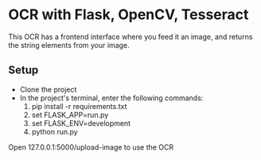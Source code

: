 # OCR with Flask, OpenCV, Tesseract

This OCR has a frontend interface where you feed it an image, and returns the string elements from your image.

## Setup

- Clone the project
- In the project's terminal, enter the following commands:
    1. pip install -r requirements.txt
    2. set FLASK_APP=run.py
    3. set FLASK_ENV=development
    4. python run.py
    
 Open 127.0.0.1:5000/upload-image to use the OCR
